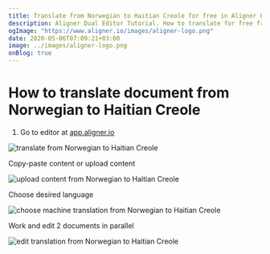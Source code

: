 ```yaml
---
title: Translate from Norwegian to Haitian Creole for free in Aligner Editor
description: Aligner Dual Editor Tutorial. How to translate for free from Norwegian to Haitian Creole. Aligner is multilingual document management platform. 
ogImage: "https://www.aligner.io/images/aligner-logo.png"
date: 2020-05-06T07:09:21+03:00
image: ../images/aligner-logo.png
onBlog: true
---
```


# How to translate document from Norwegian to Haitian Creole

1. Go to editor at [app.aligner.io](https://app.aligner.io "Aligner App web page")

![translate from Norwegian to Haitian Creole](../aligner-blank-editor.png "translate from Norwegian to Haitian Creole")

Copy-paste content or upload content

![upload content from Norwegian to Haitian Creole](../aligner-uploaded-document.png "upload content from Norwegian to Haitian Creole")

Choose desired language

![choose machine translation from Norwegian to Haitian Creole](../aligner-language-dropdown.png "choose machine translation from Norwegian to Haitian Creole")

Work and edit 2 documents in parallel

![edit translation from Norwegian to Haitian Creole](../aligner-double-sitded-editor.png "edit translation from Norwegian to Haitian Creole")


